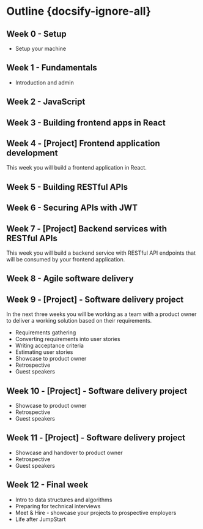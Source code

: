 # Outline {docsify-ignore-all}

## Week 0 - Setup

- Setup your machine

## Week 1 - Fundamentals

- Introduction and admin

## Week 2 - JavaScript

## Week 3 - Building frontend apps in React

## Week 4 - [Project] Frontend application development

This week you will build a frontend application in React.

## Week 5 - Building RESTful APIs

## Week 6 - Securing APIs with JWT

## Week 7 - [Project] Backend services with RESTful APIs

This week you will build a backend service with RESTful API endpoints that will be consumed by your frontend application.

## Week 8 - Agile software delivery

## Week 9 - [Project] - Software delivery project

In the next three weeks you will be working as a team with a product owner to deliver a working solution based on their requirements.

- Requirements gathering
- Converting requirements into user stories
- Writing acceptance criteria
- Estimating user stories
- Showcase to product owner
- Retrospective
- Guest speakers

## Week 10 - [Project] - Software delivery project

- Showcase to product owner
- Retrospective
- Guest speakers

## Week 11 - [Project] - Software delivery project

- Showcase and handover to product owner
- Retrospective
- Guest speakers

## Week 12 - Final week

- Intro to data structures and algorithms
- Preparing for technical interviews
- Meet & Hire - showcase your projects to prospective employers
- Life after JumpStart
